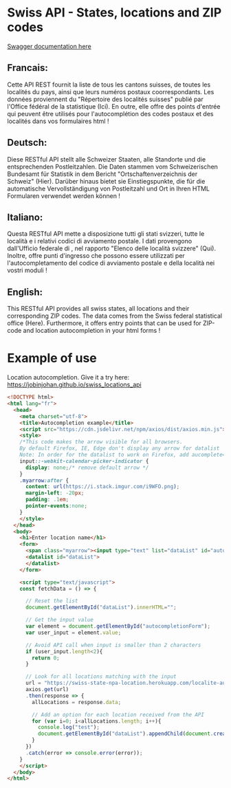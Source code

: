 # Swiss API - States, locations and ZIP codes
[Swagger documentation here](https://swiss-state-npa-location.herokuapp.com/)

## Francais:
Cette API REST fournit la liste de tous les cantons suisses, de toutes les localités du pays, ainsi que leurs numéros postaux coorrespondants. Les données proviennent du "Répertoire des localités suisses" publié par l'Office fédéral de la statistique (Ici). En outre, elle offre des points d'entrée qui peuvent être utilisés pour l'autocomplétion des codes postaux et des localités dans vos formulaires html !

## Deutsch:
Diese RESTful API stellt alle Schweizer Staaten, alle Standorte und die entsprechenden Postleitzahlen. Die Daten stammen vom Schweizerischen Bundesamt für Statistik in dem Bericht "Ortschaftenverzeichnis der Schweiz" (Hier). Darüber hinaus bietet sie Einstiegspunkte, die für die automatische Vervollständigung von Postleitzahl und Ort in Ihren HTML Formularen verwendet werden können !

## Italiano:
Questa RESTful API mette a disposizione tutti gli stati svizzeri, tutte le località e i relativi codici di avviamento postale. I dati provengono dall'Ufficio federale di , nel rapporto "Elenco delle località svizzere" (Qui). Inoltre, offre punti d'ingresso che possono essere utilizzati per l'autocompletamento del codice di avviamento postale e della località nei vostri moduli !

## English:
This RESTful API provides all swiss states, all locations and their corresponding ZIP codes. The data comes from the Swiss federal statistical office (Here). Furthermore, it offers entry points that can be used for ZIP-code and location autocompletion in your html forms !

# Example of use
Location autocompletion. Give it a try here: https://jobinjohan.github.io/swiss_locations_api

```html
<!DOCTYPE html>
<html lang="fr">
  <head>
    <meta charset="utf-8">
    <title>Autocompletion example</title>
    <script src="https://cdn.jsdelivr.net/npm/axios/dist/axios.min.js"></script>
    <style>
    /*This code makes the arrow visible for all browsers.
    By default Firefox, IE, Edge don't display any arrow for datalist
    Note: In order for the datalist to work on Firefox, add aucomplete="off" as attribute in the input element*/
    input::-webkit-calendar-picker-indicator {
      display: none;/* remove default arrow */
    }
    .myarrow:after {
      content: url(https://i.stack.imgur.com/i9WFO.png);
      margin-left: -20px;
      padding: .1em;
      pointer-events:none;
    }
    </style>
  </head>
  <body>
    <h1>Enter location name</h1>
    <form>
      <span class="myarrow"><input type="text" list="dataList" id="autocompletionForm" autocomplete="off" onkeyup="fetchData()"></span>
      <datalist id="dataList">
      </datalist>
    </form>

    <script type="text/javascript">
    const fetchData = () => {

      // Reset the list
      document.getElementById("dataList").innerHTML="";

      // Get the input value
      var element = document.getElementById("autocompletionForm");
      var user_input = element.value;

      // Avoid API call when input is smaller than 2 characters
      if (user_input.length<2){
        return 0;
      }

      // Look for all locations matching with the input
      url = "https://swiss-state-npa-location.herokuapp.com/localite-autocompletion/"+user_input;
      axios.get(url)
      .then(response => {
        allLocations = response.data;

        // Add an option for each location received from the API
        for (var i=0; i<allLocations.length; i++){
          console.log("test");
          document.getElementById("dataList").appendChild(document.createElement("option")).setAttribute("value", allLocations[i].location + ", " + allLocations[i].canton);
        }
      })
      .catch(error => console.error(error));
    }
    </script>
  </body>
</html>

```


```javascript

```
